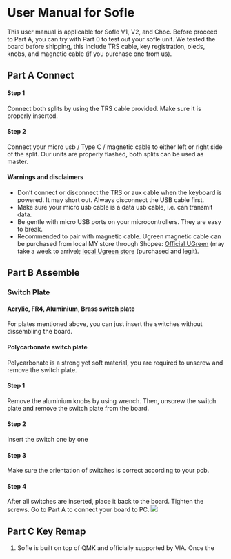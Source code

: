 # User Manual for Sofle

This user manual is applicable for Sofle V1, V2, and Choc. 
Before proceed to Part A, you can try with Part 0 to test out your sofle unit. We tested the board before shipping, this include TRS cable, key registration, oleds, knobs, and magnetic cable (if you purchase one from us). 

## Part A Connect 

#### Step 1 
Connect both splits by using the TRS cable provided. Make sure it is properly inserted. 
#### Step 2 
Connect your micro usb / Type C / magnetic cable to either left or right side of the split. Our units are properly flashed, both splits can be used as master. 

#### Warnings and disclaimers
- Don’t connect or disconnect the TRS or aux cable when the keyboard is powered. It may short out. Always disconnect the USB cable first.
- Make sure your micro usb cable is a data usb cable, i.e. can transmit data. 
- Be gentle with micro USB ports on your microcontrollers. They are easy to break. 
- Recommended to pair with magnetic cable. Ugreen magnetic cable can be purchased from local MY store through Shopee: [Official UGreen](https://shopee.com.my/UGREEN-3A-Magnetic-Micro-USB-Cable-(100cm)-i.64923440.1619064012?sp_atk=90a0daf5-02a6-424b-93f6-f23fec3c7efe) (may take a week to arrive); [local Ugreen store](https://shopee.com.my/%F0%9F%87%B2%F0%9F%87%BE-UGREEN-Magnetic-Micro-USB-Cable-Fast-Charging-1-Meter-Nylon-Braided-Data-Magnet-USB-Cable-%F0%9F%87%B2%F0%9F%87%BE-i.24857778.9586773643?sp_atk=d176ec5a-5417-4007-ab65-a17f9fa2b2ad) (purchased and legit). 

## Part B Assemble 

### Switch Plate

#### Acrylic, FR4, Aluminium, Brass switch plate  
For plates mentioned above, you can just insert the switches without dissembling the board. 

#### Polycarbonate switch plate
Polycarbonate is a strong yet soft material, you are required to unscrew and remove the switch plate. 

#### Step 1
Remove the aluminium knobs by using wrench. Then, unscrew the switch plate and remove the switch plate from the board. 

#### Step 2
Insert the switch one by one

#### Step 3 
Make sure the orientation of switches is correct according to your pcb. 

#### Step 4
After all switches are inserted, place it back to the board. Tighten the screws. Go to Part A to connect your board to PC. 
![](https://user-images.githubusercontent.com/79617315/150452631-d44be381-1db2-464b-be66-542579b562e2.jpg)


## Part C Key Remap
1. Sofle is built on top of QMK and officially supported by VIA. Once the 
